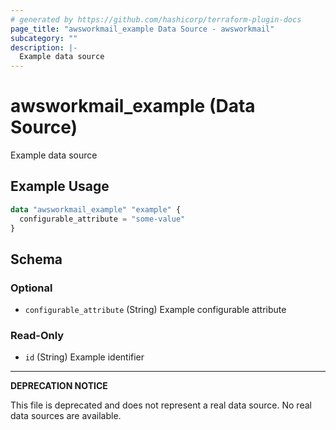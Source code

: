 ```yaml
---
# generated by https://github.com/hashicorp/terraform-plugin-docs
page_title: "awsworkmail_example Data Source - awsworkmail"
subcategory: ""
description: |-
  Example data source
---
```


# awsworkmail_example (Data Source)

Example data source

## Example Usage

```terraform
data "awsworkmail_example" "example" {
  configurable_attribute = "some-value"
}
```

<!-- schema generated by tfplugindocs -->
## Schema

### Optional

- `configurable_attribute` (String) Example configurable attribute

### Read-Only

- `id` (String) Example identifier

---

**DEPRECATION NOTICE**

This file is deprecated and does not represent a real data source. No real data sources are available.
